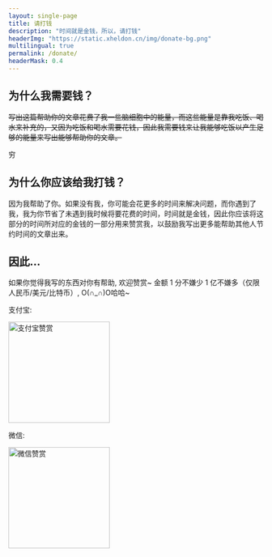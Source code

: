 ```yaml
---
layout: single-page
title: 请打钱
description: "时间就是金钱，所以，请打钱"
headerImg: "https://static.xheldon.cn/img/donate-bg.png"
multilingual: true
permalink: /donate/
headerMask: 0.4
---
```


## 为什么我需要钱？

~~写出这篇帮助你的文章花费了我一些脑细胞中的能量，而这些能量是靠我吃饭、喝水来补充的，又因为吃饭和喝水需要花钱，因此我需要钱来让我能够吃饭以产生足够的能量来写出能够帮助你的文章。~~

穷

## 为什么你应该给我打钱？

因为我帮助了你。如果没有我，你可能会花更多的时间来解决问题，而你遇到了我，我为你节省了未遇到我时候将要花费的时间，时间就是金钱，因此你应该将这部分的时间所对应的金钱的一部分用来赞赏我，以鼓励我写出更多能帮助其他人节约时间的文章出来。

## 因此...

如果你觉得我写的东西对你有帮助, 欢迎赞赏~ 金额 1 分不嫌少 1 亿不嫌多（仅限人民币/美元/比特币）, O(∩_∩)O哈哈~

支付宝: 
<style>
.donate img {
    width: 200px!important;
    max-width: 95%!important;
    border: none!important;
}
</style>
<div class="donate">
    <img src="/img/others/alipay.png" alt="支付宝赞赏"/>
</div>

微信: 
<div class="donate">
    <img src="/img/others/wechatpay.png" alt="微信赞赏"/>
</div>
